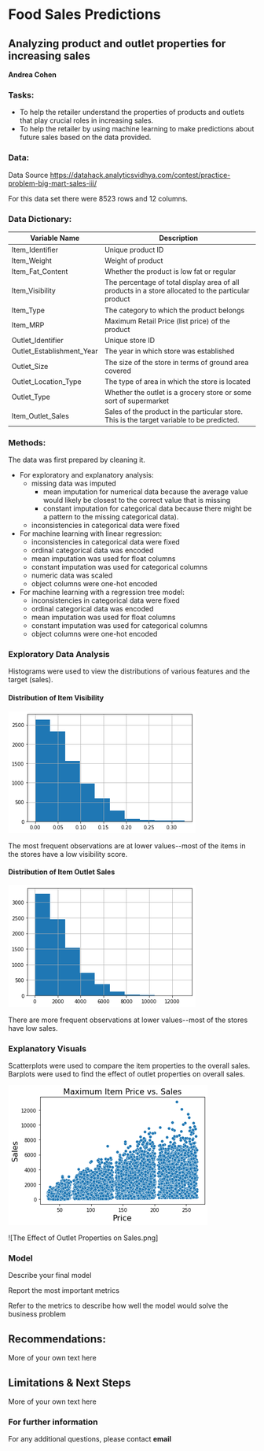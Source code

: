 # Food Sales Predictions

## Analyzing product and outlet properties for increasing sales

**Andrea Cohen**

### Tasks:
- To help the retailer understand the properties of products and outlets that play crucial roles in increasing sales.
- To help the retailer by using machine learning to make predictions about future sales based on the data provided.

### Data:
Data Source https://datahack.analyticsvidhya.com/contest/practice-problem-big-mart-sales-iii/

For this data set there were 8523 rows and 12 columns.

### Data Dictionary:
Variable Name	| Description
---| ---
Item_Identifier |	Unique product ID
Item_Weight |	Weight of product
Item_Fat_Content |	Whether the product is low fat or regular
Item_Visibility |	The percentage of total display area of all products in a store allocated to the particular product
Item_Type |	The category to which the product belongs
Item_MRP |	Maximum Retail Price (list price) of the product
Outlet_Identifier |	Unique store ID
Outlet_Establishment_Year |	The year in which store was established
Outlet_Size |	The size of the store in terms of ground area covered
Outlet_Location_Type |	The type of area in which the store is located
Outlet_Type |	Whether the outlet is a grocery store or some sort of supermarket
Item_Outlet_Sales |	Sales of the product in the particular store. This is the target variable to be predicted.

### Methods:

The data was first prepared by cleaning it.
- For exploratory and explanatory analysis: 
  - missing data was imputed 
    - mean imputation for numerical data because the average value would likely be closest to the correct value that is missing 
    - constant imputation for categorical data because there might be a pattern to the missing categorical data).  
  - inconsistencies in categorical data were fixed
- For machine learning with linear regression: 
  - inconsistencies in categorical data were fixed
  - ordinal categorical data was encoded
  - mean imputation was used for float columns
  - constant imputation was used for categorical columns
  - numeric data was scaled
  - object columns were one-hot encoded
- For machine learning with a regression tree model:
  - inconsistencies in categorical data were fixed
  - ordinal categorical data was encoded
  - mean imputation was used for float columns
  - constant imputation was used for categorical columns
  - object columns were one-hot encoded

### Exploratory Data Analysis

Histograms were used to view the distributions of various features and the target (sales).

#### Distribution of Item Visibility

![Item Visibility.png](https://github.com/andreacohen7/food-sales-predictions/blob/main/Item%20Visibility.png)

The most frequent observations are at lower values--most of the items in the stores have a low visibility score.

#### Distribution of Item Outlet Sales

![Item Outlet Sales.png](https://github.com/andreacohen7/food-sales-predictions/blob/main/Item%20Outlet%20Sales.png)

There are more frequent observations at lower values--most of the stores have low sales.

### Explanatory Visuals

Scatterplots were used to compare the item properties to the overall sales.
Barplots were used to find the effect of outlet properties on overall sales.

![Maximum Item Price vs. Sales.png](https://github.com/andreacohen7/food-sales-predictions/blob/main/Maximum%20Item%20Price%20vs.%20Sales.png)

![The Effect of Outlet Properties on Sales.png]

### Model

Describe your final model

Report the most important metrics

Refer to the metrics to describe how well the model would solve the business problem

## Recommendations:

More of your own text here


## Limitations & Next Steps

More of your own text here


### For further information


For any additional questions, please contact **email**
